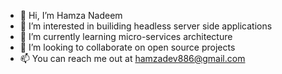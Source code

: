 - 👋 Hi, I’m Hamza Nadeem
- 👀 I’m interested in builiding headless server side applications
- 🌱 I’m currently learning micro-services architecture
- 💞️ I’m looking to collaborate on open source projects
- 📫 You can reach me out at hamzadev886@gmail.com

<!---
hamzanadeem1996/hamzanadeem1996 is a ✨ special ✨ repository because its `README.md` (this file) appears on your GitHub profile.
You can click the Preview link to take a look at your changes.
--->

